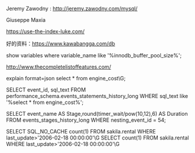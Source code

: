 Jeremy Zawodny : http://jeremy.zawodny.com/mysql/

Giuseppe Maxia

https://use-the-index-luke.com/


好的资料：https://www.kawabangga.com/db

 show variables where variable_name like '%innodb_buffer_pool_size%';
 
 http://www.thecompletelistoffeatures.com/


explain format=json select * from engine_cost\G;
 
SELECT event_id, sql_text FROM performance_schema.events_statements_history_long WHERE sql_text like '%select * from engine_cost%';

SELECT event_name AS Stage,round(timer_wait/pow(10,12),6) AS Duration FROM events_stages_history_long WHERE nesting_event_id = 54;

SELECT SQL_NO_CACHE count(1) FROM sakila.rental WHERE last_update>'2006-02-18 00:00:00'\G
SELECT count(1) FROM sakila.rental WHERE last_update>'2006-02-18 00:00:00'\G

